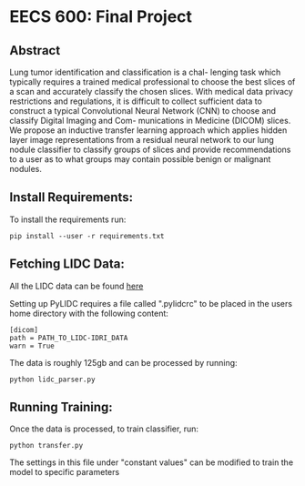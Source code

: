 # EECS 600: Final Project

## Abstract

Lung tumor identification and classification is a chal- lenging task which typically requires a trained medical professional to choose the best slices of a scan and accurately classify the chosen slices. With medical data privacy restrictions and regulations, it is difficult to collect sufficient data to construct a typical Convolutional Neural Network (CNN) to choose and classify Digital Imaging and Com- munications in Medicine (DICOM) slices. We propose an inductive transfer learning approach which applies hidden layer image representations from a residual neural network to our lung nodule classifier to classify groups of slices and provide recommendations to a user as to what groups may contain possible benign or malignant nodules.

## Install Requirements:

To install the requirements run:

```
pip install --user -r requirements.txt
```

## Fetching LIDC Data:
All the LIDC data can be found [here](https://wiki.cancerimagingarchive.net/display/Public/LIDC-IDRI)

Setting up PyLIDC requires a file called ".pylidcrc" to be placed in the users home directory with the following content:

```
[dicom]
path = PATH_TO_LIDC-IDRI_DATA
warn = True
```

The data is roughly 125gb and can be processed by running:

```
python lidc_parser.py
```

## Running Training:

Once the data is processed, to train classifier, run:

```
python transfer.py
```

The settings in this file under "constant values" can be modified to train the model to specific parameters
